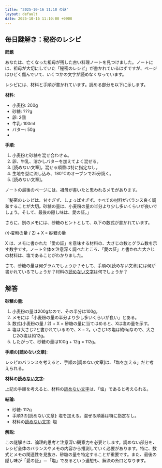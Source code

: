 ```yaml
---
title: "2025-10-16 11:10 の謎"
layout: default
date: 2025-10-16 11:10:00 +0900
---
```

## 毎日謎解き：秘密のレシピ

**問題**

あなたは、亡くなった祖母が残した古い料理ノートを見つけました。ノートには、祖母が大切にしていた「秘密のレシピ」が書かれているはずですが、ページはひどく傷んでいて、いくつかの文字が読めなくなっています。

レシピには、材料と手順が書かれています。読める部分を以下に示します。

**材料:**

*   小麦粉: 200g
*   砂糖: ???g
*   卵: 2個
*   牛乳: 100ml
*   バター: 50g
*   [読めない文字]: 大さじ2

**手順:**

1.  小麦粉と砂糖を混ぜ合わせる。
2.  卵、牛乳、溶かしバターを加えてよく混ぜる。
3.  [読めない文章]。混ぜる順番は特に指定なし。
4.  生地を型に流し込み、180℃のオーブンで25分焼く。
5.  [読めない文章]。

ノートの最後のページには、祖母が書いたと思われるメモがあります。

「秘密のレシピは、甘すぎず、しょっぱすぎず。すべての材料がバランス良く調和することが大切。砂糖の量は、小麦粉の量の半分より少し多いくらいが良いでしょう。そして、最後の隠し味は、愛の証。」

さらに、別のメモには、砂糖のヒントとして、以下の数式が書かれています。

(小麦粉の量 / 2) + X = 砂糖の量

X は、メモに書かれた「愛の証」を意味する材料の、大さじの数とグラム数を示す数字です。ノート全体を注意深く調べたところ、「愛の証」と書かれた大さじの材料は、塩であることがわかりました。

さて、砂糖の量は何グラムでしょうか？そして、手順の[読めない文章]には何が書かれているでしょうか？材料の[読めない文字]は何でしょうか？

## 解答

**砂糖の量:**

1.  小麦粉の量は200gなので、その半分は100g。
2.  メモには「小麦粉の量の半分より少し多いくらいが良い」とある。
3.  数式(小麦粉の量 / 2) + X = 砂糖の量に当てはめると、Xは塩の量を示す。
4.  塩は大さじ2と書かれているので、X = 2。小さじ1の塩は約6gなので、大さじ2の塩は約12g。
5.  したがって、砂糖の量は100g + 12g = 112g。

**手順の[読めない文章]:**

レシピのバランスを考えると、手順の[読めない文章]は、「塩を加える」だと考えられる。

**材料の[読めない文字]:**

上記の手順を考えると、材料の[読めない文字]は、「塩」であると考えられる。

**結論:**

*   砂糖: 112g
*   手順3の[読めない文章]: 塩を加える。混ぜる順番は特に指定なし。
*   材料の[読めない文字]: 塩

**解説:**

この謎解きは、論理的思考と注意深い観察力を必要とします。読めない部分を、レシピ全体のバランスやメモの内容から推測していく必要があります。特に、数式とメモの関連性を見抜き、砂糖の量を特定することが重要です。また、最後の隠し味が「愛の証」＝「塩」であるという連想も、解決の糸口となります。
